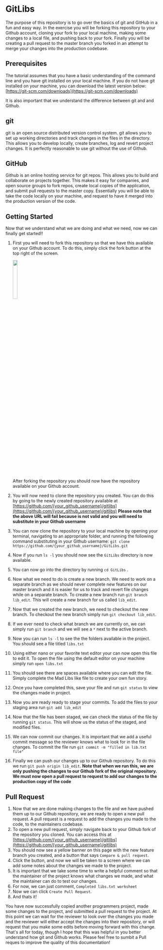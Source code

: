 
# GitLibs
The purpose of this repository is to go over the basics of git and GitHub in a fun and easy way. In the exercise you will be forking this repository to your Github account, cloning your fork to your local machine, making some changes to a local file, and pushing back to your fork. Finally you will be creating a pull request to the master branch you forked in an attempt to merge your changes into the production codebase.

## Prerequisites
The tutorial assumes that you have a basic understanding of the command line and you have git installed on your local machine. If you do not have git installed on your machine, you can download the latest version below:
[https://git-scm.com/downloads](https://git-scm.com/downloads)

It is also important that we understand the difference between git and and Github. 

## git
git is an open source distributed version control system. git allows you to set up working directories and track changes in the files in the directory. This allows you to develop locally, create branches, log and revert project changes. It is perfectly reasonable to use git without the use of Github.

## GitHub
Github is an online hosting service for git repos. This allows you to build and collaborate on projects together. This makes it easy for companies, and open source groups to fork repos, create local copies of the application, and submit pull requests to the master copy. Essentially you will be able to take the code locally on your machine, and request to have it merged into the production version of the code.

## Getting Started
Now that we understand what we are doing and what we need, now we can finally get started!!

 1. First you will need to fork this repository so that we have this
    available on your Github account. To do this, simply click the fork
    button at the top right of the screen.
    
    <img src="https://upload.wikimedia.org/wikipedia/commons/3/38/GitHub_Fork_Button.png" width="18%">
    
	After forking the repository you should now have the repository available on your Github account.    
 2. You will now need to clone the repository you created. You can do this by going to the newly created repository available at [https://github.com/{your_github_username}/gitlibs](https://github.com/{your_github_username}/gitlibs)
**Please note that the above URL will fail because is not valid and you will need to substitute in your Github username**
 3. You can now clone the repository to your local machine by opening your terminal, navigating to an appropriate folder,  and running the following command substituting in your Github username: 
`git clone https://github.com/{your_github_username}/GitLibs.git`
 4. Now if you run `ls -l` you should now see the `GitLibs` directory is now available.
 5. You can now go into the directory by running `cd GitLibs` . 
 6. Now what we need to do is create a new branch. We need to work on a separate branch as we should never complete new features on our master branch and it is easier for us to track and revert file changes while on a separate branch. 
To create a new branch run `git branch lib_edit`. This will create a new branch for us called  `lib_edit`. 
 7. Now that we created the new branch, we need to checkout the new branch. To checkout the new branch simply run `git checkout lib_edit`.
 8. If we ever need to check what branch we are currently on, we can simply run `git branch` and we will see a `*` next to the active branch.
 9. Now you can run `ls -l`  to see the the folders available in the project. You should see a file titled `libs.txt`
 10. Using either nano or your favorite text editor your can now open this file to edit it. To open the file using the default editor on your machine simply run `open libs.txt`
 11. You should see there are spaces available where you can edit the file. Simply complete the Mad Libs like file to create your own fun story.
 12. Once you have completed this, save your file and run `git status` to view the changes made in project.
 13.  Now you are ready ready to stage your commits. To add the files to your staging area run `git add lib_edit`
 14. Now that the file has been staged, we can check the status of the file by running `git status`. This will show us the status of the staged, and modified files.
 15. We can now commit our changes. It is important that we add a useful commit message so the reviewer knows what to look for in the file changes. To commit the file run `git commit -m "filled in lib.txt file"`
 16. Finally we can push our changes up to our Github repository. To do this we run `git push origin lib_edit`. 
**Note that when we run this, we are only pushing the changes to our Github fork of the original repository. We must now open a pull request to request to add our changes to the production copy of the code**

## Pull Request

 1. Now that we are done making changes to the file and we have pushed them up to our Github repository, we are ready to open a new pull request. A pull request is a request to add the changes you made to the code, to the maintainers codebase. 
 2. To open a new pull request, simply navigate back to your Github fork of the repository you cloned. You can access this at [https://github.com/{your_github_username}/gitlibs](https://github.com/{your_github_username}/gitlibs)
 3. You should now see a yellow banner on this page with the new feature branch you created, and a button that says `Compare & pull request`.
 4. Click the button, and now we will be taken to a screen where we can add some notes about the changes we made to the project. 
 5. It is important that we take some time to write a helpful comment so that the maintainer of the project knows what changes we made, and what the maintainer can do to test our changes.
 6. For now, we can just comment, `Completed libs.txt worksheet`
 7. Now we can click `Create Pull Request`.
 8. And thats it! 

You have now successfully copied another programmers project, made some changes to the project, and submitted a pull request to the project. At this point we can wait for the reviewer to look over the changes you made and the reviewer will either accept the changes into their repository, or will request that you make some edits before moving forward with this change. That's all for today, though I hope that this was helpful in you better understand how git and Github works. Please feel free to sumbit a Pull reques to improve the quality of this documentation!
